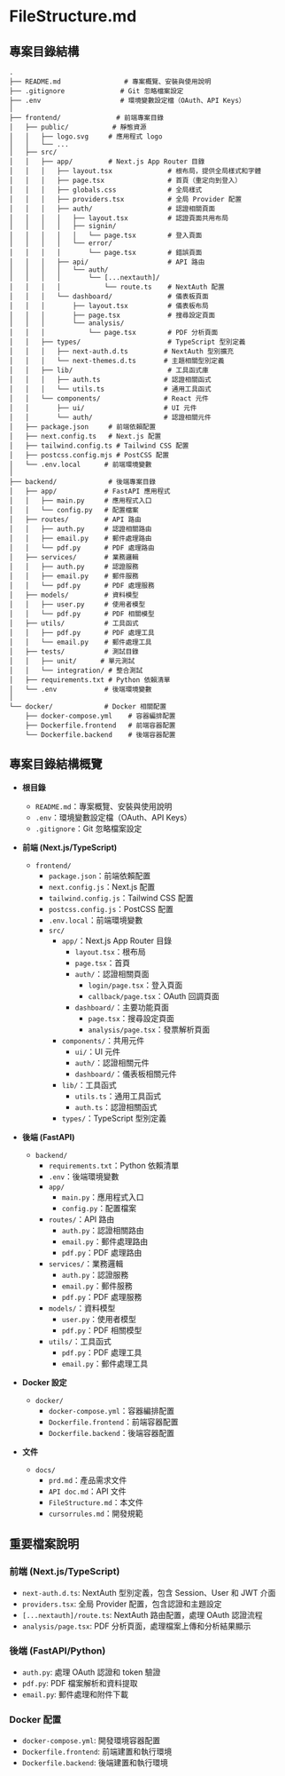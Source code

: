 # FileStructure.md

## 專案目錄結構

```
.
├── README.md                # 專案概覽、安裝與使用說明
├── .gitignore              # Git 忽略檔案設定
├── .env                    # 環境變數設定檔（OAuth、API Keys）
│
├── frontend/              # 前端專案目錄
│   ├── public/           # 靜態資源
│   │   ├── logo.svg     # 應用程式 logo
│   │   └── ...
│   ├── src/
│   │   ├── app/         # Next.js App Router 目錄
│   │   │   ├── layout.tsx              # 根布局，提供全局樣式和字體
│   │   │   ├── page.tsx                # 首頁（重定向到登入）
│   │   │   ├── globals.css             # 全局樣式
│   │   │   ├── providers.tsx           # 全局 Provider 配置
│   │   │   ├── auth/                   # 認證相關頁面
│   │   │   │   ├── layout.tsx          # 認證頁面共用布局
│   │   │   │   ├── signin/
│   │   │   │   │   └── page.tsx        # 登入頁面
│   │   │   │   └── error/
│   │   │   │       └── page.tsx        # 錯誤頁面
│   │   │   ├── api/                    # API 路由
│   │   │   │   └── auth/
│   │   │   │       └── [...nextauth]/
│   │   │   │           └── route.ts    # NextAuth 配置
│   │   │   └── dashboard/              # 儀表板頁面
│   │   │       ├── layout.tsx          # 儀表板布局
│   │   │       ├── page.tsx            # 搜尋設定頁面
│   │   │       └── analysis/
│   │   │           └── page.tsx        # PDF 分析頁面
│   │   ├── types/                      # TypeScript 型別定義
│   │   │   ├── next-auth.d.ts         # NextAuth 型別擴充
│   │   │   └── next-themes.d.ts       # 主題相關型別定義
│   │   ├── lib/                        # 工具函式庫
│   │   │   ├── auth.ts                # 認證相關函式
│   │   │   └── utils.ts               # 通用工具函式
│   │   └── components/                # React 元件
│   │       ├── ui/                    # UI 元件
│   │       └── auth/                  # 認證相關元件
│   ├── package.json     # 前端依賴配置
│   ├── next.config.ts   # Next.js 配置
│   ├── tailwind.config.ts # Tailwind CSS 配置
│   ├── postcss.config.mjs # PostCSS 配置
│   └── .env.local      # 前端環境變數
│
├── backend/             # 後端專案目錄
│   ├── app/            # FastAPI 應用程式
│   │   ├── main.py     # 應用程式入口
│   │   └── config.py   # 配置檔案
│   ├── routes/         # API 路由
│   │   ├── auth.py     # 認證相關路由
│   │   ├── email.py    # 郵件處理路由
│   │   └── pdf.py      # PDF 處理路由
│   ├── services/       # 業務邏輯
│   │   ├── auth.py     # 認證服務
│   │   ├── email.py    # 郵件服務
│   │   └── pdf.py      # PDF 處理服務
│   ├── models/         # 資料模型
│   │   ├── user.py     # 使用者模型
│   │   └── pdf.py      # PDF 相關模型
│   ├── utils/          # 工具函式
│   │   ├── pdf.py      # PDF 處理工具
│   │   └── email.py    # 郵件處理工具
│   ├── tests/          # 測試目錄
│   │   ├── unit/      # 單元測試
│   │   └── integration/ # 整合測試
│   ├── requirements.txt # Python 依賴清單
│   └── .env            # 後端環境變數
│
└── docker/             # Docker 相關配置
    ├── docker-compose.yml    # 容器編排配置
    ├── Dockerfile.frontend   # 前端容器配置
    └── Dockerfile.backend    # 後端容器配置
```

## 專案目錄結構概覽

- **根目錄**
  - `README.md`：專案概覽、安裝與使用說明
  - `.env`：環境變數設定檔（OAuth、API Keys）
  - `.gitignore`：Git 忽略檔案設定

- **前端 (Next.js/TypeScript)**
  - `frontend/`
    - `package.json`：前端依賴配置
    - `next.config.js`：Next.js 配置
    - `tailwind.config.js`：Tailwind CSS 配置
    - `postcss.config.js`：PostCSS 配置
    - `.env.local`：前端環境變數
    - `src/`
      - `app/`：Next.js App Router 目錄
        - `layout.tsx`：根布局
        - `page.tsx`：首頁
        - `auth/`：認證相關頁面
          - `login/page.tsx`：登入頁面
          - `callback/page.tsx`：OAuth 回調頁面
        - `dashboard/`：主要功能頁面
          - `page.tsx`：搜尋設定頁面
          - `analysis/page.tsx`：發票解析頁面
      - `components/`：共用元件
        - `ui/`：UI 元件
        - `auth/`：認證相關元件
        - `dashboard/`：儀表板相關元件
      - `lib/`：工具函式
        - `utils.ts`：通用工具函式
        - `auth.ts`：認證相關函式
      - `types/`：TypeScript 型別定義

- **後端 (FastAPI)**
  - `backend/`
    - `requirements.txt`：Python 依賴清單
    - `.env`：後端環境變數
    - `app/`
      - `main.py`：應用程式入口
      - `config.py`：配置檔案
    - `routes/`：API 路由
      - `auth.py`：認證相關路由
      - `email.py`：郵件處理路由
      - `pdf.py`：PDF 處理路由
    - `services/`：業務邏輯
      - `auth.py`：認證服務
      - `email.py`：郵件服務
      - `pdf.py`：PDF 處理服務
    - `models/`：資料模型
      - `user.py`：使用者模型
      - `pdf.py`：PDF 相關模型
    - `utils/`：工具函式
      - `pdf.py`：PDF 處理工具
      - `email.py`：郵件處理工具

- **Docker 設定**
  - `docker/`
    - `docker-compose.yml`：容器編排配置
    - `Dockerfile.frontend`：前端容器配置
    - `Dockerfile.backend`：後端容器配置

- **文件**
  - `docs/`
    - `prd.md`：產品需求文件
    - `API doc.md`：API 文件
    - `FileStructure.md`：本文件
    - `cursorrules.md`：開發規範

## 重要檔案說明

### 前端 (Next.js/TypeScript)
- `next-auth.d.ts`: NextAuth 型別定義，包含 Session、User 和 JWT 介面
- `providers.tsx`: 全局 Provider 配置，包含認證和主題設定
- `[...nextauth]/route.ts`: NextAuth 路由配置，處理 OAuth 認證流程
- `analysis/page.tsx`: PDF 分析頁面，處理檔案上傳和分析結果顯示

### 後端 (FastAPI/Python)
- `auth.py`: 處理 OAuth 認證和 token 驗證
- `pdf.py`: PDF 檔案解析和資料提取
- `email.py`: 郵件處理和附件下載

### Docker 配置
- `docker-compose.yml`: 開發環境容器配置
- `Dockerfile.frontend`: 前端建置和執行環境
- `Dockerfile.backend`: 後端建置和執行環境

